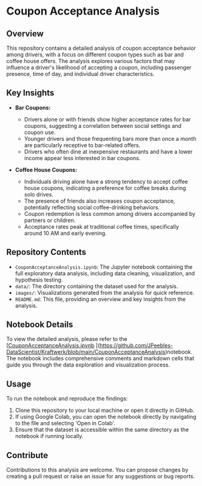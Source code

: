 # Coupon Acceptance Analysis

## Overview

This repository contains a detailed analysis of coupon acceptance behavior among drivers, with a focus on different coupon types such as bar and coffee house offers. The analysis explores various factors that may influence a driver's likelihood of accepting a coupon, including passenger presence, time of day, and individual driver characteristics.

## Key Insights

- **Bar Coupons:**
  - Drivers alone or with friends show higher acceptance rates for bar coupons, suggesting a correlation between social settings and coupon use.
  - Younger drivers and those frequenting bars more than once a month are particularly receptive to bar-related offers.
  - Drivers who often dine at inexpensive restaurants and have a lower income appear less interested in bar coupons.

- **Coffee House Coupons:**
  - Individuals driving alone have a strong tendency to accept coffee house coupons, indicating a preference for coffee breaks during solo drives.
  - The presence of friends also increases coupon acceptance, potentially reflecting social coffee-drinking behaviors.
  - Coupon redemption is less common among drivers accompanied by partners or children.
  - Acceptance rates peak at traditional coffee times, specifically around 10 AM and early evening.

## Repository Contents

- `CouponAcceptanceAnalysis.ipynb`: The Jupyter notebook containing the full exploratory data analysis, including data cleaning, visualization, and hypothesis testing.
- `data/`: The directory containing the dataset used for the analysis.
- `images/`: Visualizations generated from the analysis for quick reference.
- `README.md`: This file, providing an overview and key insights from the analysis.

## Notebook Details

To view the detailed analysis, please refer to the [[CouponAcceptanceAnalysis.ipynb]((https://github.com/JPeebles-DataScientist/Kraftwerk/blob/main/CouponAcceptanceAnalysis)) ](https://github.com/JPeebles-DataScientist/Kraftwerk/blob/main/CouponAcceptanceAnalysis)notebook. The notebook includes comprehensive comments and markdown cells that guide you through the data exploration and visualization process.

## Usage

To run the notebook and reproduce the findings:

1. Clone this repository to your local machine or open it directly in GitHub.
2. If using Google Colab, you can open the notebook directly by navigating to the file and selecting 'Open in Colab'.
3. Ensure that the dataset is accessible within the same directory as the notebook if running locally.

## Contribute

Contributions to this analysis are welcome. You can propose changes by creating a pull request or raise an issue for any suggestions or bug reports.
